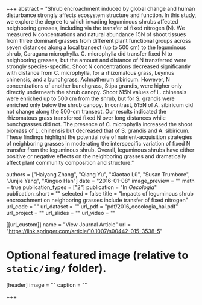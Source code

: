 +++
abstract = "Shrub encroachment induced by global change and human disturbance strongly affects ecosystem structure and function. In this study, we explore the degree to which invading leguminous shrubs affected neighboring grasses, including via the transfer of fixed nitrogen (N). We measured N concentrations and natural abundance 15N of shoot tissues from three dominant grasses from different plant functional groups across seven distances along a local transect (up to 500 cm) to the leguminous shrub, Caragana microphylla. C. microphylla did transfer fixed N to neighboring grasses, but the amount and distance of N transferred were strongly species-specific. Shoot N concentrations decreased significantly with distance from C. microphylla, for a rhizomatous grass, Leymus chinensis, and a bunchgrass, Achnatherum sibiricum. However, N concentrations of another bunchgrass, Stipa grandis, were higher only directly underneath the shrub canopy. Shoot δ15N values of L. chinensis were enriched up to 500 cm from the shrub, but for S. grandis were enriched only below the shrub canopy. In contrast, δ15N of A. sibiricum did not change along the 500-cm transect. Our results indicated the rhizomatous grass transferred fixed N over long distances while bunchgrasses did not. The presence of C. microphylla increased the shoot biomass of L. chinensis but decreased that of S. grandis and A. sibiricum. These findings highlight the potential role of nutrient-acquisition strategies of neighboring grasses in moderating the interspecific variation of fixed N transfer from the leguminous shrub. Overall, leguminous shrubs have either positive or negative effects on the neighboring grasses and dramatically affect plant community composition and structure."

authors = ["Haiyang Zhang", "Qiang Yu", "Xiaotao Lü", "Susan Trumbore", "Junjie Yang", "Xinguo Han"]
date = "2016-01-08"
image_preview = ""
math = true
publication_types = ["2"]
publication = "In *Oecologia*"
publication_short = ""
selected = false
title = "Impacts of leguminous shrub encroachment on neighboring grasses include transfer of fixed nitrogen"
url_code = ""
url_dataset = ""
url_pdf = "pdf/2016_oecologia_hai.pdf"
url_project = ""
url_slides = ""
url_video = ""

[[url_custom]]
name = "View Journal Article"
url = "https://link.springer.com/article/10.1007/s00442-015-3538-5"

# Optional featured image (relative to `static/img/` folder).
[header]
image = ""
caption = ""

+++
